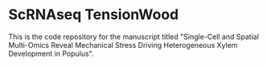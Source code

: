 # **ScRNAseq TensionWood**

This is the code repository for the manuscript titled "Single-Cell and Spatial Multi-Omics Reveal Mechanical Stress Driving Heterogeneous Xylem Development in Populus".
